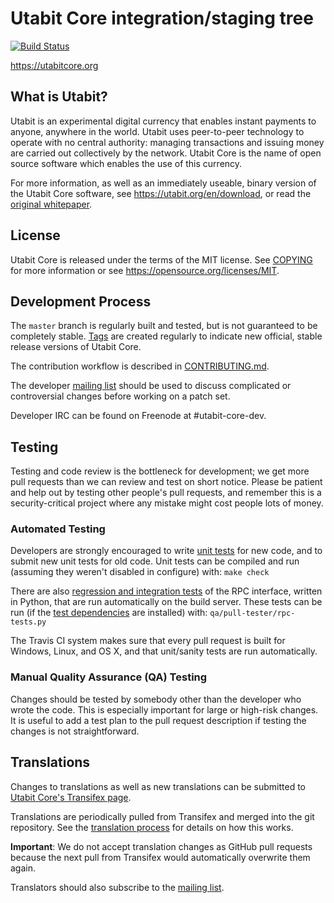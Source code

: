 Utabit Core integration/staging tree
=====================================

[![Build Status](https://travis-ci.org/utabit/utabit.svg?branch=master)](https://travis-ci.org/utabit/utabit)

https://utabitcore.org

What is Utabit?
----------------

Utabit is an experimental digital currency that enables instant payments to
anyone, anywhere in the world. Utabit uses peer-to-peer technology to operate
with no central authority: managing transactions and issuing money are carried
out collectively by the network. Utabit Core is the name of open source
software which enables the use of this currency.

For more information, as well as an immediately useable, binary version of
the Utabit Core software, see https://utabit.org/en/download, or read the
[original whitepaper](https://utabitcore.org/utabit.pdf).

License
-------

Utabit Core is released under the terms of the MIT license. See [COPYING](COPYING) for more
information or see https://opensource.org/licenses/MIT.

Development Process
-------------------

The `master` branch is regularly built and tested, but is not guaranteed to be
completely stable. [Tags](https://github.com/utabit/utabit/tags) are created
regularly to indicate new official, stable release versions of Utabit Core.

The contribution workflow is described in [CONTRIBUTING.md](CONTRIBUTING.md).

The developer [mailing list](https://lists.linuxfoundation.org/mailman/listinfo/utabit-dev)
should be used to discuss complicated or controversial changes before working
on a patch set.

Developer IRC can be found on Freenode at #utabit-core-dev.

Testing
-------

Testing and code review is the bottleneck for development; we get more pull
requests than we can review and test on short notice. Please be patient and help out by testing
other people's pull requests, and remember this is a security-critical project where any mistake might cost people
lots of money.

### Automated Testing

Developers are strongly encouraged to write [unit tests](/doc/unit-tests.md) for new code, and to
submit new unit tests for old code. Unit tests can be compiled and run
(assuming they weren't disabled in configure) with: `make check`

There are also [regression and integration tests](/qa) of the RPC interface, written
in Python, that are run automatically on the build server.
These tests can be run (if the [test dependencies](/qa) are installed) with: `qa/pull-tester/rpc-tests.py`

The Travis CI system makes sure that every pull request is built for Windows, Linux, and OS X, and that unit/sanity tests are run automatically.

### Manual Quality Assurance (QA) Testing

Changes should be tested by somebody other than the developer who wrote the
code. This is especially important for large or high-risk changes. It is useful
to add a test plan to the pull request description if testing the changes is
not straightforward.

Translations
------------

Changes to translations as well as new translations can be submitted to
[Utabit Core's Transifex page](https://www.transifex.com/projects/p/utabit/).

Translations are periodically pulled from Transifex and merged into the git repository. See the
[translation process](doc/translation_process.md) for details on how this works.

**Important**: We do not accept translation changes as GitHub pull requests because the next
pull from Transifex would automatically overwrite them again.

Translators should also subscribe to the [mailing list](https://groups.google.com/forum/#!forum/utabit-translators).
